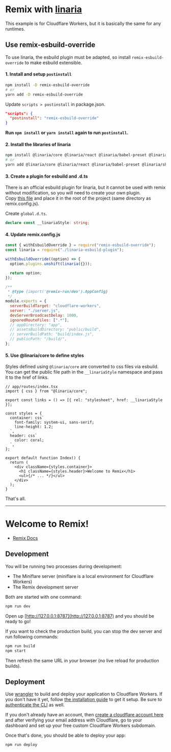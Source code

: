 # Remix with [linaria](https://github.com/callstack/linaria)

This example is for Cloudflare Workers, but it is basically the same for any runtimes.

## Use remix-esbuild-override

To use linaria, the esbuild plugin must be adapted, so install `remix-esbuild-override` to make esbuild extensible.

#### 1. Install and setup `postinstall`

```bash
npm install -D remix-esbuild-override
# or
yarn add -D remix-esbuild-override
```

Update `scripts > postinstall` in package.json.

```json
"scripts": {
  "postinstall": "remix-esbuild-override"
}
```

**Run `npm install` or `yarn install` again to run `postinstall`.**

#### 2. Install the libraries of linaria

```bash
npm install @linaria/core @linaria/react @linaria/babel-preset @linaria/shaker
# or
yarn add @linaria/core @linaria/react @linaria/babel-preset @linaria/shaker
```

#### 3. Create a plugin for esbuild and .d.ts

There is an official esbuild plugin for linaria, but it cannot be used with remix without modification, so you will need to create your own plugin.  
Copy [this file](https://github.com/aiji42/remix-esbuild-override/tree/main/examples/linaria/linaria-esbuild-plugin.js) and place it in the root of the project (same directory as remix.config.js).

Create `global.d.ts`.

```ts
declare const __linariaStyle: string;
```

#### 4. Update remix.config.js

```js
const { withEsbuildOverride } = require("remix-esbuild-override");
const linaria = require("./linaria-esbuild-plugin");

withEsbuildOverride((option) => {
  option.plugins.unshift(linaria({}));

  return option;
});

/**
 * @type {import('@remix-run/dev').AppConfig}
 */
module.exports = {
  serverBuildTarget: "cloudflare-workers",
  server: "./server.js",
  devServerBroadcastDelay: 1000,
  ignoredRouteFiles: [".*"],
  // appDirectory: "app",
  // assetsBuildDirectory: "public/build",
  // serverBuildPath: "build/index.js",
  // publicPath: "/build/",
};
```

#### 5. Use @linaria/core to define styles

Styles defined using `@linaria/core` are converted to css files via esbuild. You can get the public file path in the `__linariaStyle` namespace and pass it to the href of links.

```tsx
// app/routes/index.tsx
import { css } from "@linaria/core";

export const links = () => [{ rel: "stylesheet", href: __linariaStyle }];

const styles = {
  container: css`
    font-family: system-ui, sans-serif;
    line-height: 1.2;
  `,
  header: css`
    color: coral;
  `,
};

export default function Index() {
  return (
    <div className={styles.container}>
      <h1 className={styles.header}>Welcome to Remix</h1>
      <ul>{/* ... */}</ul>
    </div>
  );
}
```

That's all.

---

# Welcome to Remix!

- [Remix Docs](https://remix.run/docs)

## Development

You will be running two processes during development:

- The Miniflare server (miniflare is a local environment for Cloudflare Workers)
- The Remix development server

Both are started with one command:

```sh
npm run dev
```

Open up [http://127.0.0.1:8787](http://127.0.0.1:8787) and you should be ready to go!

If you want to check the production build, you can stop the dev server and run following commands:

```sh
npm run build
npm start
```

Then refresh the same URL in your browser (no live reload for production builds).

## Deployment

Use [wrangler](https://developers.cloudflare.com/workers/cli-wrangler) to build and deploy your application to Cloudflare Workers. If you don't have it yet, follow [the installation guide](https://developers.cloudflare.com/workers/cli-wrangler/install-update) to get it setup. Be sure to [authenticate the CLI](https://developers.cloudflare.com/workers/cli-wrangler/authentication) as well.

If you don't already have an account, then [create a cloudflare account here](https://dash.cloudflare.com/sign-up) and after verifying your email address with Cloudflare, go to your dashboard and set up your free custom Cloudflare Workers subdomain.

Once that's done, you should be able to deploy your app:

```sh
npm run deploy
```
